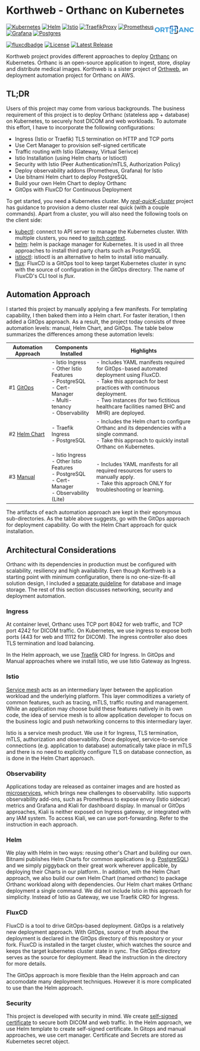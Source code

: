 
# Korthweb - Orthanc on Kubernetes

<a href="https://www.orthanc-server.com/"><img style="float" align="right" src=".asset/orthanc_logo.png"></a>

[![Kubernetes](https://img.shields.io/badge/kubernetes-%23326ce5.svg?logo=kubernetes&logoColor=white)](https://www.kubernetes.io)
[![Helm](https://img.shields.io/badge/helm-%230f1689.svg?logo=helm&logoColor=white)](https://helm.sh/)
[![Istio](https://img.shields.io/badge/istio-%23466bb0.svg?logo=istio&logoColor=white)](https://www.istio.io/)
[![TraefikProxy](https://img.shields.io/badge/traefikproxy-%2324a1c1.svg?logo=traefikproxy&logoColor=white)](https://traefik.io/traefik/)
[![Prometheus](https://img.shields.io/badge/prometheus-%23e6522c.svg?logo=prometheus&logoColor=white)](https://prometheus.io/)
[![Grafana](https://img.shields.io/badge/grafana-%23f46800.svg?logo=grafana&logoColor=white)](https://grafana.com/)
[![Postgres](https://img.shields.io/badge/postgres-%23316192.svg?logo=postgresql&logoColor=white)](https://www.postgresql.org/)

[![fluxcdbadge](https://img.shields.io/static/v1?label=Gitops&message=FluxCD&color=3d6ddd)](https://fluxcd.io/)
[![License](https://img.shields.io/badge/License-Apache_2.0-blue.svg)](https://opensource.org/licenses/Apache-2.0)
[![Latest Release](https://img.shields.io/github/v/release/digihunch/korthweb)](https://github.com/digihunch/korthweb/releases/latest) 

Korthweb project provides different approaches to deploy [Orthanc](https://www.orthanc-server.com/) on Kubernetes. Orthanc is an open-source application to ingest, store, display and distribute medical images. Korthweb is a sister project of [Orthweb](https://github.com/digihunch/orthweb), an deployment automation project for Orthanc on AWS. 

## TL;DR
Users of this project may come from various backgrounds. The business requirement of this project is to deploy Orthanc (stateless app + database) on Kubernetes, to securely host DICOM and web workloads. To automate this effort, I have to incorporate the following configurations:

* Ingress (Istio or Traefik) TLS termination on HTTP and TCP ports
* Use Cert Manager to provision self-signed certificate
* Traffic routing with Istio (Gateway, Virtual Serivce)
* Istio Installation (using Helm charts or Istioctl)
* Security with Istio (Peer Authentication/mTLS, Authorization Policy)
* Deploy observability addons (Prometheus, Grafana) for Istio
* Use bitnami Helm chart to deploy PostgreSQL
* Build your own Helm Chart to deploy Orthanc
* GitOps with FluxCD for Continuous Deployment

To get started, you need a Kubernetes cluster. My *[real-quicK-cluster](https://github.com/digihunch/real-quicK-cluster)* project has guidance to provision a demo cluster real quick (with a couple commands). Apart from a cluster, you will also need the following tools on the client side:

* [kubectl](https://kubernetes.io/docs/tasks/tools/#kubectl): connect to API server to manage the Kubernetes cluster. With multiple clusters, you need to [switch context](https://kubernetes.io/docs/tasks/access-application-cluster/configure-access-multiple-clusters/).
* [helm](https://helm.sh/docs/intro/install/): helm is package manager for Kubernetes. It is used in all three approaches to install third party charts such as PostgreSQL
* [istioctl](https://helm.sh/docs/intro/install/): istioctl is an alternative to helm to install istio manually.
* [flux](https://fluxcd.io/docs/): FluxCD is a GitOps tool to keep target Kubernetes cluster in sync with the source of configuration in the GitOps directory. The name of FluxCD's CLI tool is *flux*.
## Automation Approach
I started this project by manually applying a few manifests. For templating capability, I then baked them into a Helm chart. For faster iteration, I then added a GitOps approach. As a result, the project today consists of three automation levels: manual, Helm Chart, and GitOps. The table below summarizes the differences among these automation levels:

| Automation Approach | Components Installed | Highlights |
|--|--|--|
| #1 [GitOps](https://github.com/digihunch/korthweb/tree/main/gitops) | - Istio Ingress <br> - Other Istio Features <br> - PostgreSQL <br> - Cert-Manager<br> - Multi-tenancy <br> - Observability| - Includes YAML manifests required for GitOps-based automated deployment using FluxCD. <br> - Take this approach for best practices with continuous deployment. <br> - Two instances  (for two fictitious healthcare facilities named BHC and MHR) are deployed.
| #2 [Helm Chart](https://github.com/digihunch/korthweb/tree/main/helm) | - Traefik Ingress <br> - PostgreSQL | - Includes the Helm chart to configure Orthanc and its dependencies with a single command. <br> - Take this approach to quickly install Orthanc on Kubernetes.
| #3 [Manual](https://github.com/digihunch/korthweb/tree/main/manual) | - Istio Ingress <br> - Other Istio Features <br> - PostgreSQL <br> - Cert-Manager <br> - Observability (Lite) | - Includes YAML manifests for all required resources for users to manually apply. <br> - Take this approach ONLY for troubleshooting or learning. |

The artifacts of each automation approach are kept in their eponymous sub-directories. As the table above suggests, go with the GitOps approach for deployment capability. Go with the Helm Chart approach for quick installation.

## Architectural Considerations
Orthanc with its dependencies in production must be configured with scalability, resiliency and high availability. Even though Korthweb is a starting point with minimum configuration, there is no one-size-fit-all solution design, I included a [separate guideline](https://github.com/digihunch/korthweb/blob/main/SolutionGuideline.md) for database and image storage. The rest of this section discusses networking, security and deployment automation.

### Ingress
At container level, Orthanc uses TCP port 8042 for web traffic, and TCP port 4242 for DICOM traffic. On Kubernetes, we use ingress to expose both ports (443 for web and 11112 for DICOM). The ingress controller also does TLS termination and load balancing.

In the Helm approach, we use [Traefik](https://doc.traefik.io/traefik/routing/providers/kubernetes-crd/) CRD for Ingress. In GitOps and Manual approaches where we install Istio, we use Istio Gateway as Ingress.  

### Istio
[Service mesh](https://www.digihunch.com/2021/12/from-ingress-to-gateway-why-you-need-istio-gateways-on-kubernetes-platforms/) acts as an intermediary layer between the application workload and the underlying platform. This layer commoditizes a variety of common features, such as tracing, mTLS, traffic routing and management. While an application may choose build these features natively in its own code, the idea of service mesh is to allow application developer to focus on the business logic and push networking concerns to this intermediary layer.

Istio is a service mesh product. We use it for Ingress, TLS termination, mTLS, authorization and observability. Once deployed, service-to-service connections (e.g. application to database) automatically take place in mTLS and there is no need to explicitly configure TLS on database connection, as is done in the Helm Chart approach.

### Observability
Applications today are released as container images and are hosted as [microservices](https://www.digihunch.com/2021/11/from-microservice-to-service-mesh/), which brings new challenges to observability.
Istio supports observability add-ons, such as Prometheus to expose envoy (Istio sidecar) metrics and Grafana and Kiali for dashboard display. In manual or GitOps approaches, Kiali is neither exposed on Ingress gateway, or integrated with any IAM system. To access Kiali, we can use port-forwarding. Refer to the instruction in each approach.

### Helm
We play with Helm in two ways: reusing other's Chart and building our own. Bitnami publishes Helm Charts for common applications (e.g. [PostgreSQL](https://artifacthub.io/packages/helm/bitnami/postgresql-ha)) and we simply piggyback on their great work wherever applicable, by deploying their Charts in our platform.. In addition, with the Helm Chart approach, we also build our own Helm Chart (named *orthanc*) to package Orthanc workload along with dependencies. Our Helm chart makes Orthanc deployment a single command. We did not include Istio in this approach for simplicity. Instead of Istio as Gateway, we use Traefik CRD for Ingress.

### FluxCD 
FluxCD is a tool to drive GitOps-based deployment. GitOps is a relatively new deployment approach. With GitOps, source of truth about the deployment is declared in the GitOps directory of this repository or your fork. FluxCD is installed in the target cluster, which watches the source and keeps the target kubernetes cluster state in sync. The GitOps directory serves as the source for deployment. Read the instruction in the directory for more details.

The GitOps approach is more flexible than the Helm approach and can accomodate many deployment techniques. However it is more complicated to use than the Helm approach.

### Security
This project is developed with security in mind. We create [self-signed certificate](https://www.digihunch.com/2022/01/creating-self-signed-x509-certificate/) to secure both DICOM and web traffic. In the Helm approach, we use Helm template to create self-signed certificate. In Gitops and manual approaches, we use cert manager. Certificate and Secrets are stored as Kubernetes secret object. 
